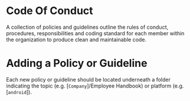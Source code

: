 # Code Of Conduct
A collection of policies and guidelines outline the rules of conduct, procedures, responsibilities and coding standard for each member within the organization to produce clean and maintainable code.

# Adding a Policy or Guideline
Each new policy or guideline should be located underneath a folder indicating the topic (e.g. [`Company`]/Employee Handbook) or platform (e.g. [`android`]). 
